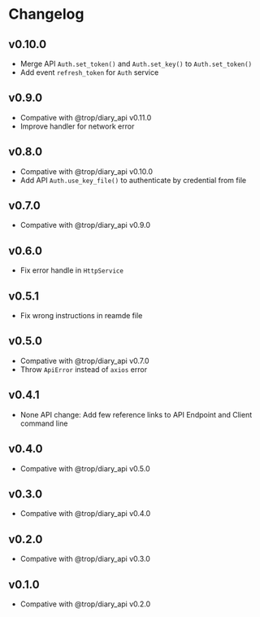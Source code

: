 # Changelog

## v0.10.0

* Merge API `Auth.set_token()` and `Auth.set_key()` to `Auth.set_token()`
* Add event `refresh_token` for `Auth` service

## v0.9.0

* Compative with @trop/diary_api v0.11.0
* Improve handler for network error

## v0.8.0

* Compative with @trop/diary_api v0.10.0
* Add API `Auth.use_key_file()` to authenticate by credential from file

## v0.7.0

* Compative with @trop/diary_api v0.9.0

## v0.6.0

* Fix error handle in `HttpService`

## v0.5.1

* Fix wrong instructions in reamde file

## v0.5.0

* Compative with @trop/diary_api v0.7.0
* Throw `ApiError` instead of `axios` error

## v0.4.1

* None API change: Add few reference links to API Endpoint and
  Client command line

## v0.4.0

* Compative with @trop/diary_api v0.5.0

## v0.3.0

* Compative with @trop/diary_api v0.4.0

## v0.2.0

* Compative with @trop/diary_api v0.3.0

## v0.1.0

* Compative with @trop/diary_api v0.2.0
